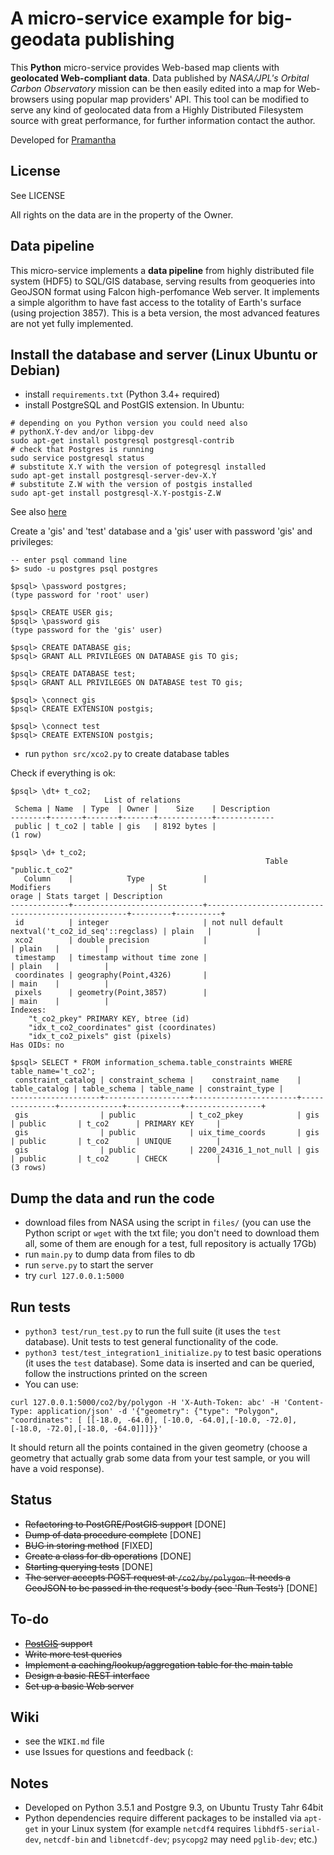 # A micro-service example for big-geodata publishing

This **Python** micro-service provides Web-based map clients with **geolocated Web-compliant data**. 
Data published by *NASA/JPL's Orbital Carbon Observatory*  mission can be then easily edited into a map for Web-browsers using popular map providers' API.
This tool can be modified to serve any kind of geolocated data from a Highly Distributed Filesystem source with great performance, for further information contact the author.

Developed for [Pramantha](https://angel.co/pramantha)

## License
See LICENSE

All rights on the data are in the property of the Owner.

## Data pipeline
This micro-service implements a **data pipeline** from highly distributed file system (HDF5) to SQL/GIS database, serving results from geoqueries into GeoJSON format using Falcon high-perfomance Web server.
It implements a simple algorithm to have fast access to the totality of Earth's surface (using projection 3857).
This is a beta version, the most advanced features are not yet fully implemented.

## Install the database and server (Linux Ubuntu or Debian)
* install `requirements.txt` (Python 3.4+ required)
* install PostgreSQL and PostGIS extension. In Ubuntu:  
```
# depending on you Python version you could need also 
# pythonX.Y-dev and/or libpg-dev
sudo apt-get install postgresql postgresql-contrib
# check that Postgres is running
sudo service postgresql status
# substitute X.Y with the version of potegresql installed
sudo apt-get install postgresql-server-dev-X.Y
# substitute Z.W with the version of postgis installed
sudo apt-get install postgresql-X.Y-postgis-Z.W
```
See also [here](https://help.ubuntu.com/community/PostgreSQL)

Create a 'gis' and 'test' database and a 'gis' user with password 'gis' and privileges:
```
-- enter psql command line
$> sudo -u postgres psql postgres

$psql> \password postgres;
(type password for 'root' user)

$psql> CREATE USER gis;
$psql> \password gis
(type password for the 'gis' user)

$psql> CREATE DATABASE gis;
$psql> GRANT ALL PRIVILEGES ON DATABASE gis TO gis;

$psql> CREATE DATABASE test;
$psql> GRANT ALL PRIVILEGES ON DATABASE test TO gis;

$psql> \connect gis
$psql> CREATE EXTENSION postgis;

$psql> \connect test
$psql> CREATE EXTENSION postgis;
```

* run `python src/xco2.py` to create database tables

Check if everything is ok:
```
$psql> \dt+ t_co2;
                     List of relations
 Schema | Name  | Type  | Owner |    Size    | Description
--------+-------+-------+-------+------------+-------------
 public | t_co2 | table | gis   | 8192 bytes |
(1 row)

$psql> \d+ t_co2;
                                                         Table "public.t_co2"
   Column    |            Type             |                     Modifiers                      | St
orage | Stats target | Description
-------------+-----------------------------+----------------------------------------------------+---------+----------+
 id          | integer                     | not null default nextval('t_co2_id_seq'::regclass) | plain   |          |
 xco2        | double precision            |                                                    | plain   |          |
 timestamp   | timestamp without time zone |                                                    | plain   |          |
 coordinates | geography(Point,4326)       |                                                    | main    |          |
 pixels      | geometry(Point,3857)        |                                                    | main    |          |
Indexes:
    "t_co2_pkey" PRIMARY KEY, btree (id)
    "idx_t_co2_coordinates" gist (coordinates)
    "idx_t_co2_pixels" gist (pixels)
Has OIDs: no

$psql> SELECT * FROM information_schema.table_constraints WHERE table_name='t_co2';
 constraint_catalog | constraint_schema |    constraint_name    | table_catalog | table_schema | table_name | constraint_type |
--------------------+-------------------+-----------------------+---------------+--------------+------------+-----------------+
 gis                | public            | t_co2_pkey            | gis           | public       | t_co2      | PRIMARY KEY     | 
 gis                | public            | uix_time_coords       | gis           | public       | t_co2      | UNIQUE          | 
 gis                | public            | 2200_24316_1_not_null | gis           | public       | t_co2      | CHECK           | 
(3 rows)

```

## Dump the data and run the code

* download files from NASA using the script in `files/` (you can use the Python script or `wget` with the txt file; you don't need to download them all, some of them are enough for a test, full repository is actually 17Gb)
* run `main.py` to dump data from files to db
* run `serve.py` to start the server
* try `curl 127.0.0.1:5000`

## Run tests
* `python3 test/run_test.py` to run the full suite (it uses the `test` database). Unit tests to test general functionality of the code.
* `python3 test/test_integration1_initialize.py` to test basic operations (it uses the `test` database). Some data is inserted and can be queried, follow the instructions printed on the screen
* You can use: 
```
curl 127.0.0.1:5000/co2/by/polygon -H 'X-Auth-Token: abc' -H 'Content-Type: application/json' -d '{"geometry": {"type": "Polygon", "coordinates": [ [[-18.0, -64.0], [-10.0, -64.0],[-10.0, -72.0], [-18.0, -72.0],[-18.0, -64.0]]]}}'
```
It should return all the points contained in the given geometry (choose a geometry that actually grab some data from your test sample, or you will have a void response).

## Status
* <s>Refactoring to PostGRE/PostGIS support</s> [DONE]
* <s>Dump of data procedure complete</s> [DONE]
* <s>BUG in storing method</s> [FIXED]
* <s>Create a class for db operations</s> [DONE]
* <s>Starting querying tests</s> [DONE]
* <s>The server accepts POST request at `/co2/by/polygon`. It needs a GeoJSON to be passed in the request's body (see 'Run Tests')</s> [DONE] 

## To-do
* <s>[PostGIS](http://postgis.net/) support</s>
* <s>Write more test queries</s>
* <s>Implement a caching/lookup/aggregation table for the main table</s>
* <s>Design a basic REST interface</s>
* <s>Set up a basic Web server</s>

## Wiki
* see the `WIKI.md` file
* use Issues for questions and feedback (:

## Notes 
* Developed on Python 3.5.1 and Postgre 9.3, on Ubuntu Trusty Tahr 64bit
* Python dependencies require different packages to be installed via `apt-get` in your Linux system (for example `netcdf4` requires `libhdf5-serial-dev`, `netcdf-bin`
   and `libnetcdf-dev`; `psycopg2` may need `pglib-dev`; etc.)